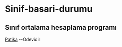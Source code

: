 # Sinif-basari-durumu
## Sınıf ortalama hesaplama programı

[Patika](https://www.patika.dev/tr) --Ödevidir
